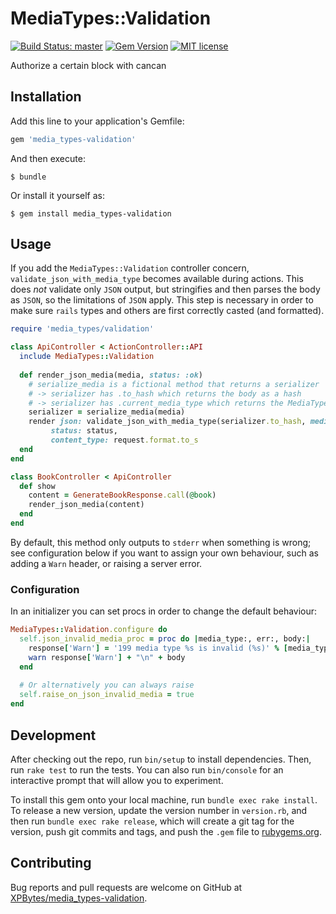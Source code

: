 # MediaTypes::Validation

[![Build Status: master](https://travis-ci.com/XPBytes/media_types-validation.svg)](https://travis-ci.com/XPBytes/media_types-validation)
[![Gem Version](https://badge.fury.io/rb/media_types-validation.svg)](https://badge.fury.io/rb/media_types-validation)
[![MIT license](http://img.shields.io/badge/license-MIT-brightgreen.svg)](http://opensource.org/licenses/MIT)

Authorize a certain block with cancan

## Installation

Add this line to your application's Gemfile:

```ruby
gem 'media_types-validation'
```

And then execute:

    $ bundle

Or install it yourself as:

    $ gem install media_types-validation

## Usage

If you add the `MediaTypes::Validation` controller concern, `validate_json_with_media_type` becomes available during
actions. This does _not_ validate only `JSON` output, but stringifies and then parses the body as `JSON`, so the 
limitations of `JSON` apply. This step is necessary in order to make sure `rails` types and others are first correctly
casted (and formatted).

```ruby
require 'media_types/validation'

class ApiController < ActionController::API
  include MediaTypes::Validation
  
  def render_json_media(media, status: :ok)
    # serialize_media is a fictional method that returns a serializer
    # -> serializer has .to_hash which returns the body as a hash
    # -> serializer has .current_media_type which returns the MediaType::Constructable for the current state
    serializer = serialize_media(media)
    render json: validate_json_with_media_type(serializer.to_hash, media_type: serializer.current_media_type),
         status: status,
         content_type: request.format.to_s
  end
end

class BookController < ApiController
  def show
    content = GenerateBookResponse.call(@book)
    render_json_media(content)
  end
end
```

By default, this method only outputs to `stderr` when something is wrong; see configuration below if you want to assign
your own behaviour, such as adding a `Warn` header, or raising a server error.

### Configuration

In an initializer you can set procs in order to change the default behaviour:

```ruby
MediaTypes::Validation.configure do
  self.json_invalid_media_proc = proc do |media_type:, err:, body:| 
    response['Warn'] = '199 media type %s is invalid (%s)' % [media_type, err]
    warn response['Warn'] + "\n" + body
  end
  
  # Or alternatively you can always raise
  self.raise_on_json_invalid_media = true
end
```

## Development

After checking out the repo, run `bin/setup` to install dependencies. Then, run `rake test` to run the tests. You can
also run `bin/console` for an interactive prompt that will allow you to experiment.

To install this gem onto your local machine, run `bundle exec rake install`. To release a new version, update the
version number in `version.rb`, and then run `bundle exec rake release`, which will create a git tag for the version,
push git commits and tags, and push the `.gem` file to [rubygems.org](https://rubygems.org).

## Contributing

Bug reports and pull requests are welcome on GitHub at [XPBytes/media_types-validation](https://github.com/XPBytes/media_types-validation).
